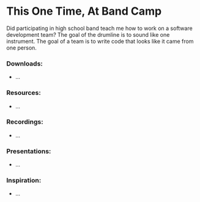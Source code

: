 # This One Time, At Band Camp

Did participating in high school band teach me how to work on a software development team? The goal of the drumline is to sound like one instrument. The goal of a team is to write code that looks like it came from one person.

### Downloads:
* ...

### Resources:
* ...

### Recordings:
* ...

### Presentations:
* ...

### Inspiration:
* ... 
